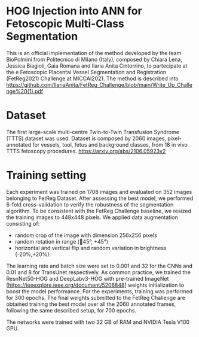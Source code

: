 # HOG Injection into ANN for Fetoscopic Multi-Class Segmentation
This is an official implementation of the method developed by the team BioPolmini from Politecnico di Milano (Italy), composed by Chiara Lena, Jessica Biagioli, 
Gaia Romana and Ilaria Anita Cintorrino, to partecipate at the e Fetoscopic Placental Vessel Segmentation and Registration (FetReg2021) Challenge at MICCAI2021. 
The method is described into https://github.com/IlariaAnita/FetReg_Challenge/blob/main/Write_Up_Challenge%20(1).pdf

# Dataset
The first large-scale multi-centre Twin-to-Twin Transfusion Syndrome (TTTS) dataset was used. Dataset is composed by 2060 images, pixel-annotated for
vessels, tool, fetus and background classes, from 18 in vivo TTTS fetoscopy procedures. https://arxiv.org/abs/2106.05923v2

# Training setting 
Each experiment was trained on 1708 images and evaluated on 352 images belonging to FetReg Dataset.
After assessing the best model, we performed 6-fold cross-validation to verify the robustness of the segmentation algorithm. 
To be consistent with the FetReg Challenge baseline, we resized the training images to 448x448 pixels. 
We applied data augmentation consisting of: 
- random crop of the image with dimension 256x256 pixels
- random rotation in range (􀀀45°, +45°)
- horizontal and vertical flip and random variation in brightness (-20%,+20%). 

The learning rate and batch size were set to 0.001 and 32 for the CNNs and 0.01 and 8 for TransUnet respectively.
As common practice, we trained the ResnNet50-HOG and DeepLabv3-HOG with pre-trained ImageNet [https://ieeexplore.ieee.org/document/5206848] weights initialization 
to boost the model performance. 
For the experiments, training was performed for 300 epochs. The final weights submitted to the FetReg Challenge are obtained training the best model over all 
the 2060 annotated frames, following the same described setup, for 700 epochs.

The networks were trained with two 32 GB of RAM and NVIDIA Tesla V100 GPU.
